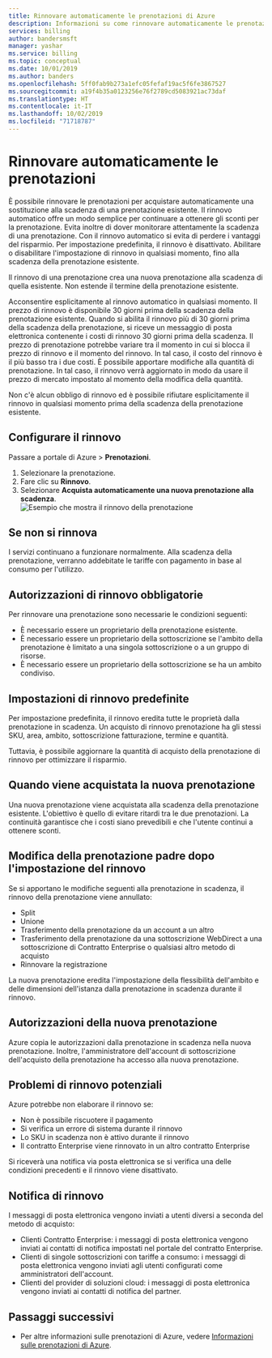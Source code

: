 ```yaml
---
title: Rinnovare automaticamente le prenotazioni di Azure
description: Informazioni su come rinnovare automaticamente le prenotazioni di Azure per continuare a ottenere sconti sulla prenotazione.
services: billing
author: bandersmsft
manager: yashar
ms.service: billing
ms.topic: conceptual
ms.date: 10/01/2019
ms.author: banders
ms.openlocfilehash: 5ff0fab9b273a1efc05fefaf19ac5f6fe3867527
ms.sourcegitcommit: a19f4b35a0123256e76f2789cd5083921ac73daf
ms.translationtype: HT
ms.contentlocale: it-IT
ms.lasthandoff: 10/02/2019
ms.locfileid: "71718787"
---
```

# <a name="automatically-renew-reservations"></a>Rinnovare automaticamente le prenotazioni

È possibile rinnovare le prenotazioni per acquistare automaticamente una sostituzione alla scadenza di una prenotazione esistente. Il rinnovo automatico offre un modo semplice per continuare a ottenere gli sconti per la prenotazione. Evita inoltre di dover monitorare attentamente la scadenza di una prenotazione. Con il rinnovo automatico si evita di perdere i vantaggi del risparmio. Per impostazione predefinita, il rinnovo è disattivato. Abilitare o disabilitare l'impostazione di rinnovo in qualsiasi momento, fino alla scadenza della prenotazione esistente.

Il rinnovo di una prenotazione crea una nuova prenotazione alla scadenza di quella esistente. Non estende il termine della prenotazione esistente.

Acconsentire esplicitamente al rinnovo automatico in qualsiasi momento. Il prezzo di rinnovo è disponibile 30 giorni prima della scadenza della prenotazione esistente. Quando si abilita il rinnovo più di 30 giorni prima della scadenza della prenotazione, si riceve un messaggio di posta elettronica contenente i costi di rinnovo 30 giorni prima della scadenza. Il prezzo di prenotazione potrebbe variare tra il momento in cui si blocca il prezzo di rinnovo e il momento del rinnovo. In tal caso, il costo del rinnovo è il più basso tra i due costi. È possibile apportare modifiche alla quantità di prenotazione. In tal caso, il rinnovo verrà aggiornato in modo da usare il prezzo di mercato impostato al momento della modifica della quantità.

Non c'è alcun obbligo di rinnovo ed è possibile rifiutare esplicitamente il rinnovo in qualsiasi momento prima della scadenza della prenotazione esistente.

## <a name="set-up-renewal"></a>Configurare il rinnovo

Passare a portale di Azure > **Prenotazioni**.

1. Selezionare la prenotazione.
2. Fare clic su **Rinnovo**.
3. Selezionare **Acquista automaticamente una nuova prenotazione alla scadenza**.  
  ![Esempio che mostra il rinnovo della prenotazione](./media/billing-reservation-renew/reservation-renewal.png)

## <a name="if-you-dont-renew"></a>Se non si rinnova

I servizi continuano a funzionare normalmente. Alla scadenza della prenotazione, verranno addebitate le tariffe con pagamento in base al consumo per l'utilizzo.

## <a name="required-renewal-permissions"></a>Autorizzazioni di rinnovo obbligatorie

Per rinnovare una prenotazione sono necessarie le condizioni seguenti:

- È necessario essere un proprietario della prenotazione esistente.
- È necessario essere un proprietario della sottoscrizione se l'ambito della prenotazione è limitato a una singola sottoscrizione o a un gruppo di risorse.
- È necessario essere un proprietario della sottoscrizione se ha un ambito condiviso.

## <a name="default-renewal-settings"></a>Impostazioni di rinnovo predefinite

Per impostazione predefinita, il rinnovo eredita tutte le proprietà dalla prenotazione in scadenza. Un acquisto di rinnovo prenotazione ha gli stessi SKU, area, ambito, sottoscrizione fatturazione, termine e quantità.

Tuttavia, è possibile aggiornare la quantità di acquisto della prenotazione di rinnovo per ottimizzare il risparmio.

## <a name="when-the-new-reservation-is-purchased"></a>Quando viene acquistata la nuova prenotazione

Una nuova prenotazione viene acquistata alla scadenza della prenotazione esistente. L'obiettivo è quello di evitare ritardi tra le due prenotazioni. La continuità garantisce che i costi siano prevedibili e che l'utente continui a ottenere sconti.

## <a name="changing-parent-reservation-after-setting-renewal"></a>Modifica della prenotazione padre dopo l'impostazione del rinnovo

Se si apportano le modifiche seguenti alla prenotazione in scadenza, il rinnovo della prenotazione viene annullato:

- Split
- Unione
- Trasferimento della prenotazione da un account a un altro
- Trasferimento della prenotazione da una sottoscrizione WebDirect a una sottoscrizione di Contratto Enterprise o qualsiasi altro metodo di acquisto
- Rinnovare la registrazione

La nuova prenotazione eredita l'impostazione della flessibilità dell'ambito e delle dimensioni dell'istanza dalla prenotazione in scadenza durante il rinnovo.

## <a name="new-reservation-permissions"></a>Autorizzazioni della nuova prenotazione

Azure copia le autorizzazioni dalla prenotazione in scadenza nella nuova prenotazione. Inoltre, l'amministratore dell'account di sottoscrizione dell'acquisto della prenotazione ha accesso alla nuova prenotazione.

## <a name="potential-renewal-problems"></a>Problemi di rinnovo potenziali

Azure potrebbe non elaborare il rinnovo se:

- Non è possibile riscuotere il pagamento
- Si verifica un errore di sistema durante il rinnovo
- Lo SKU in scadenza non è attivo durante il rinnovo
- Il contratto Enterprise viene rinnovato in un altro contratto Enterprise

Si riceverà una notifica via posta elettronica se si verifica una delle condizioni precedenti e il rinnovo viene disattivato.

## <a name="renewal-notification"></a>Notifica di rinnovo

I messaggi di posta elettronica vengono inviati a utenti diversi a seconda del metodo di acquisto:

- Clienti Contratto Enterprise: i messaggi di posta elettronica vengono inviati ai contatti di notifica impostati nel portale del contratto Enterprise.
- Clienti di singole sottoscrizioni con tariffe a consumo: i messaggi di posta elettronica vengono inviati agli utenti configurati come amministratori dell'account.
- Clienti del provider di soluzioni cloud: i messaggi di posta elettronica vengono inviati ai contatti di notifica del partner.

## <a name="next-steps"></a>Passaggi successivi
- Per altre informazioni sulle prenotazioni di Azure, vedere [Informazioni sulle prenotazioni di Azure](billing-save-compute-costs-reservations.md).

